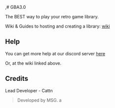 ,# GBA3.0 

The BEST way to play your retro game library.

Wiki & Guides to hosting and creating a library: [wiki](https://github.com/Cattn/GBAv3/wiki)

## Help
You can get more help at our discord server [here](https://discord.gg/math-study-934807331668099142)

Or, at the wiki linked above.

## Credits

Lead Developer - Cattn
> Developed by MSG.
> a

